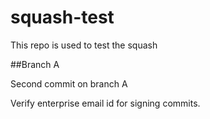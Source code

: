 # squash-test
This repo is used to test the squash

##Branch A

Second commit on branch A

Verify enterprise email id for signing commits.
